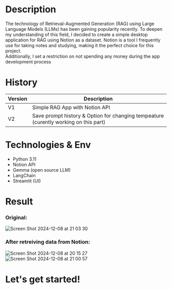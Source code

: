 # Description
The technology of Retrieval-Augmented Generation (RAG) using Large Language Models (LLMs) has been gaining popularity recently. To deepen my understanding of this field, I decided to create a simple desktop application for RAG using Notion as a dataset. Notion is a tool I frequently use for taking notes and studying, making it the perfect choice for this project. <br>
Additionally, I set a restriction on not spending any money during the app development process

# History
Version | Description
--- | --- 
V1 | Simple RAG App with Notion API
V2 | Save prompt history & Option for changing tempeature (curently working on this part)

# Technologies & Env
- Python 3.11
- Notion API
- Gemma (open source LLM)
- LangChain
- Streamlit (UI)
  
# Result
### Original: 
![Screen Shot 2024-12-08 at 21 03 30](https://github.com/user-attachments/assets/d3579638-b138-4ae1-84c4-88b4e87a9ab4)

### After retreiving data from Notion:
![Screen Shot 2024-12-08 at 20 15 27](https://github.com/user-attachments/assets/c1a13782-0aef-4213-83f8-241c4282b74e)
<br>
![Screen Shot 2024-12-08 at 21 00 57](https://github.com/user-attachments/assets/1e3f3c3a-aca1-460f-b99c-460742db1f8a)

# Let's get started!
